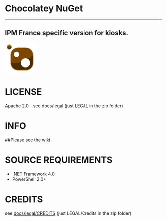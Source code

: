 Chocolatey NuGet
=======
------
IPM France specific version for kiosks.
------

![Chocolatey Logo](https://github.com/chocolatey/chocolatey/raw/master/docs/logo/chocolateyicon.gif "Chocolatey")  
  
# LICENSE
Apache 2.0 - see docs/legal (just LEGAL in the zip folder)
  
# INFO
##Please see the [wiki](https://github.com/chocolatey/chocolatey/wiki)  
  
# SOURCE REQUIREMENTS   
* .NET Framework 4.0  
* PowerShell 2.0+  
  
# CREDITS  
see [docs/legal/CREDITS](https://github.com/chocolatey/chocolatey/raw/master/docs/legal/CREDITS) (just LEGAL/Credits in the zip folder)  

